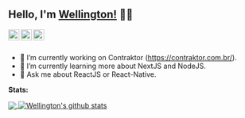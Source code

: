 ## Hello, I'm [Wellington!](https://www.linkedin.com/in/wellington-lima-silva/) 👋🏼


<a href="https://www.linkedin.com/in/wellington-lima-silva/">
  <img align="left" alt="Wellington's Linkdein" width="22px" src="https://res.cloudinary.com/dyxcgmvy9/image/upload/v1612893704/icons/linkedin_invnjb.svg" />
</a>
<a href="https://github.com/wellingtondw">
  <img align="left" alt="Wellington's Github" width="22px" src="https://res.cloudinary.com/dyxcgmvy9/image/upload/v1612893704/icons/github_xlfub6.svg" />
</a>
<a href="https://www.facebook.com/wellington.wls.1/">
  <img align="left" alt="Wellington's Facebook" width="22px" src="https://res.cloudinary.com/dyxcgmvy9/image/upload/v1612893704/icons/facebook_hyypvb.svg" />
</a>

<br/>
<br/>


- 🌳 I’m currently working on Contraktor (https://contraktor.com.br/).
- 🌱 I’m currently learning more about NextJS and NodeJS.
- 💬 Ask me about ReactJS or React-Native.

**Stats:**  

<a href="https://github.com/wellingtondw">
  <img align="center" src="https://github-readme-stats.vercel.app/api/top-langs/?username=wellingtondw&theme=light&hide_langs_below=1" />
</a>
<a href="https://github.com/wellingtondw">
 <img align="center" src="https://github-readme-stats.vercel.app/api?username=wellingtondw&show_icons=true&theme=light&line_height=27" alt="Wellington's github stats"/>
</a>


<div align="center">


</div>

